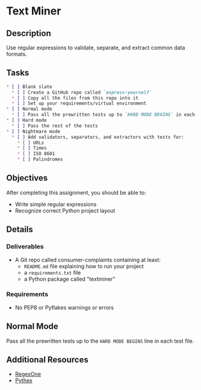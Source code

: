 # Text Miner

## Description

Use regular expressions to validate, separate, and extract common data formats.

## Tasks
```markdown
* [ ] Blank slate
  * [ ] Create a GitHub repo called `express-yourself`
  * [ ] Copy all the files from this repo into it
  * [ ] Set up your requirements/virtual environment
* [ ] Normal mode
  * [ ] Pass all the prewritten tests up to `HARD MODE BEGINS` in each test file
* [ ] Hard mode
  * [ ] Pass the rest of the tests
* [ ] Nightmare mode
  * [ ] Add validators, separators, and extractors with tests for:
    * [ ] URLs
    * [ ] Times
    * [ ] ISO 8601
    * [ ] Palindromes
```

## Objectives

After completing this assignment, you should be able to:

* Write simple regular expressions
* Recognize correct Python project layout

## Details

### Deliverables

* A Git repo called consumer-complaints containing at least:
  * `README.md` file explaining how to run your project
  * a `requirements.txt` file
  * a Python package called "textminer"

### Requirements  

* No PEP8 or Pyflakes warnings or errors

## Normal Mode

Pass all the prewritten tests up to the `HARD MODE BEGINS` line in each test
file.



## Additional Resources

* [RegexOne](http://regexone.com/)
* [Pythex](http://pythex.org/)
